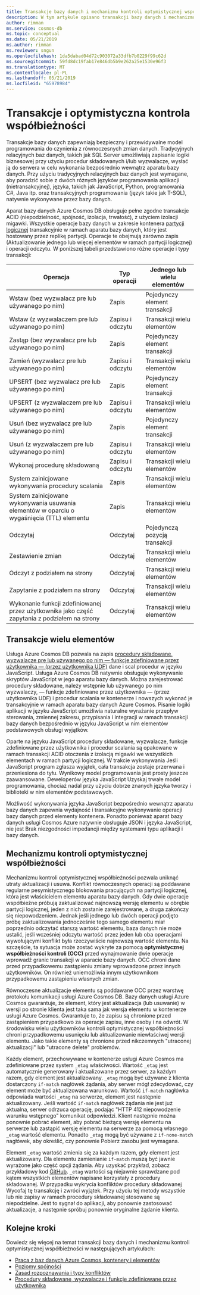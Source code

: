 ```yaml
---
title: Transakcje bazy danych i mechanizmu kontroli optymistycznej współbieżności w usłudze Azure Cosmos DB
description: W tym artykule opisano transakcji bazy danych i mechanizmu kontroli optymistycznej współbieżności w usłudze Azure Cosmos DB
author: rimman
ms.service: cosmos-db
ms.topic: conceptual
ms.date: 05/21/2019
ms.author: rimman
ms.reviewer: sngun
ms.openlocfilehash: 1da5dabad04d72c903072a33dfb7b0229f99c62d
ms.sourcegitcommit: 59fd8dc19fab17e846db5b9e262a25e1530e96f3
ms.translationtype: MT
ms.contentlocale: pl-PL
ms.lasthandoff: 05/21/2019
ms.locfileid: "65978984"
---
```

# <a name="transactions-and-optimistic-concurrency-control"></a>Transakcje i optymistyczna kontrola współbieżności

Transakcje bazy danych zapewniają bezpieczny i przewidywalne model programowania do czynienia z równoczesnych zmian danych. Tradycyjnych relacyjnych baz danych, takich jak SQL Server umożliwiają zapisanie logiki biznesowej przy użyciu procedur składowanych i/lub wyzwalacze, wysłać ją do serwera w celu wykonania bezpośrednio wewnątrz aparatu bazy danych. Przy użyciu tradycyjnych relacyjnych baz danych jest wymagane, aby poradzić sobie z dwóch różnych języków programowania aplikacji (nietransakcyjnej), języka, takich jak JavaScript, Python, programowania C#, Java itp. oraz transakcyjnych programowania (język takie jak T-SQL), natywnie wykonywane przez bazy danych.

Aparat bazy danych Azure Cosmos DB obsługuje pełne zgodne transakcje ACID (niepodzielność, spójność, izolacja, trwałość), z użyciem izolacji migawki. Wszystkie operacje bazy danych w zakresie kontenera [partycji logicznej](partition-data.md) transakcyjnie w ramach aparatu bazy danych, który jest hostowany przez replikę partycji. Operacje te obejmują zarówno zapis (Aktualizowanie jednego lub więcej elementów w ramach partycji logicznej) i operacji odczytu. W poniższej tabeli przedstawiono różne operacje i typy transakcji:

| **Operacja**  | **Typ operacji** | **Jednego lub wielu elementów** |
|---------|---------|---------|
| Wstaw (bez wyzwalacz pre lub używanego po nim) | Zapis | Pojedynczy element transakcji |
| Wstaw (z wyzwalaczem pre lub używanego po nim) | Zapisu i odczytu | Transakcji wielu elementów |
| Zastąp (bez wyzwalacz pre lub używanego po nim) | Zapis | Pojedynczy element transakcji |
| Zamień (wyzwalacz pre lub używanego po nim) | Zapisu i odczytu | Transakcji wielu elementów |
| UPSERT (bez wyzwalacz pre lub używanego po nim) | Zapis | Pojedynczy element transakcji |
| UPSERT (z wyzwalaczem pre lub używanego po nim) | Zapisu i odczytu | Transakcji wielu elementów |
| Usuń (bez wyzwalacz pre lub używanego po nim) | Zapis | Pojedynczy element transakcji |
| Usuń (z wyzwalaczem pre lub używanego po nim) | Zapisu i odczytu | Transakcji wielu elementów |
| Wykonaj procedurę składowaną | Zapisu i odczytu | Transakcji wielu elementów |
| System zainicjowane wykonywania procedury scalania | Zapis | Transakcji wielu elementów |
| System zainicjowane wykonywania usuwania elementów w oparciu o wygaśnięcia (TTL) elementu | Zapis | Transakcji wielu elementów |
| Odczytaj | Odczytaj | Pojedynczą pozycją transakcji |
| Zestawienie zmian | Odczytaj | Transakcji wielu elementów |
| Odczyt z podziałem na strony | Odczytaj | Transakcji wielu elementów |
| Zapytanie z podziałem na strony | Odczytaj | Transakcji wielu elementów |
| Wykonanie funkcji zdefiniowanej przez użytkownika jako część zapytania z podziałem na strony | Odczytaj | Transakcji wielu elementów |

## <a name="multi-item-transactions"></a>Transakcje wielu elementów

Usługa Azure Cosmos DB pozwala na zapis [procedury składowane, wyzwalacze pre lub używanego po nim — funkcje zdefiniowane przez użytkownika — (przez użytkownika UDF)](stored-procedures-triggers-udfs.md) dane i scal procedur w języku JavaScript. Usługa Azure Cosmos DB natywnie obsługuje wykonywanie skryptów JavaScript w jego aparatu bazy danych. Można zarejestrować procedury składowane, należy wstępnie lub używanego po nim wyzwalaczy, — funkcje zdefiniowane przez użytkownika — (przez użytkownika UDF) i procedur scalania w kontenerze i nowszych wykonać je transakcyjnie w ramach aparatu bazy danych Azure Cosmos. Pisanie logiki aplikacji w języku JavaScript umożliwia naturalne wyrażanie przepływ sterowania, zmiennej zakresu, przypisania i integracji w ramach transakcji bazy danych bezpośrednio w języku JavaScript w nim elementów podstawowych obsługi wyjątków.

Oparte na języku JavaScript procedury składowane, wyzwalacze, funkcje zdefiniowane przez użytkownika i procedur scalania są opakowane w ramach transakcji ACID otoczenia z izolacją migawki we wszystkich elementach w ramach partycji logicznej. W trakcie wykonywania Jeśli JavaScript program zgłasza wyjątek, cała transakcja zostaje przerwana i przeniesiona do tyłu. Wynikowy model programowania jest prosty jeszcze zaawansowane. Deweloperów języka JavaScript Uzyskaj trwałe model programowania, chociaż nadal przy użyciu dobrze znanych języka tworzy i biblioteki w nim elementów podstawowych.

Możliwość wykonywania języka JavaScript bezpośrednio wewnątrz aparatu bazy danych zapewnia wydajność i transakcyjne wykonywanie operacji bazy danych przed elementy kontenera. Ponadto ponieważ aparat bazy danych usługi Cosmos Azure natywnie obsługuje JSON i języka JavaScript, nie jest Brak niezgodności impedancji między systemami typu aplikacji i bazy danych.

## <a name="optimistic-concurrency-control"></a>Mechanizmu kontroli optymistycznej współbieżności 

Mechanizmu kontroli optymistycznej współbieżności pozwala uniknąć utraty aktualizacji i usuwa. Konflikt równoczesnych operacji są poddawane regularne pesymistycznego blokowania pracujących na partycji logicznej, która jest właścicielem elementu aparatu bazy danych. Gdy dwie operacje współbieżne próbują zaktualizować najnowszą wersję elementu w obrębie partycji logicznej, jeden z nich zostanie zarejestrowane, a druga zakończy się niepowodzeniem. Jednak jeśli jednego lub dwóch operacji podjęto próbę zaktualizowania jednocześnie tego samego elementu miał poprzednio odczytać starszą wartość elementu, baza danych nie może ustalić, jeśli wcześniej odczytu wartość przez jeden lub oba operacjami wywołującymi konflikt była rzeczywiście najnowszą wartość elementu. Na szczęście, ta sytuacja może zostać wykryte za pomocą **optymistycznej współbieżności kontroli (OCC)** przed wynajmowanie dwie operacje wprowadź granic transakcji w aparacie bazy danych. OCC chroni dane przed przypadkowemu zastąpieniu zmiany wprowadzone przez innych użytkowników. On również uniemożliwia innym użytkownikom przypadkowemu zastąpieniu własnych zmian.

Równoczesne aktualizacje elementu są poddawane OCC przez warstwę protokołu komunikacji usługi Azure Cosmos DB. Bazy danych usługi Azure Cosmos gwarantuje, że element, który jest aktualizacja (lub usuwanie) w wersji po stronie klienta jest taka sama jak wersja elementu w kontenerze usługi Azure Cosmos. Gwarantuje to, że zapisu są chronione przed zastąpieniem przypadkowo za operacje zapisu, inne osoby i na odwrót. W środowisku wielu użytkowników kontroli optymistycznej współbieżności chroni przypadkowemu usunięciu lub aktualizowanie niewłaściwej wersji elementu. Jako takie elementy są chronione przed nikczemnych "utraconej aktualizacji" lub "utracone delete" problemów.

Każdy element, przechowywane w kontenerze usługi Azure Cosmos ma zdefiniowane przez system `_etag` właściwości. Wartość `_etag` jest automatycznie generowany i aktualizowane przez serwer, za każdym razem, gdy element jest aktualizowany. `_etag` mogą być używane z klienta dostarczony `if-match` nagłówek żądania, aby serwer mógł zdecydować, czy element może być aktualizowana warunkowo. Wartość `if-match` nagłówka odpowiada wartości `_etag` na serwerze, element jest następnie aktualizowany. Jeśli wartość `if-match` nagłówek żądania nie jest już aktualna, serwer odrzuca operację, podając "HTTP 412 niepowodzenie warunku wstępnego" komunikat odpowiedzi. Klient następnie można ponownie pobrać element, aby pobrać bieżącą wersję elementu na serwerze lub zastąpić wersję elementu na serwerze za pomocą własnego `_etag` wartość elementu. Ponadto `_etag` mogą być używane z `if-none-match` nagłówek, aby określić, czy ponownie Pobierz zasobu jest wymagana. 

Element `_etag` wartość zmienia się za każdym razem, gdy element jest aktualizowany. Dla elementu zamienianie `if-match` muszą być jawnie wyrażone jako część opcji żądania. Aby uzyskać przykład, zobacz przykładowy kod [GitHub](https://github.com/Azure/azure-documentdb-dotnet/blob/master/samples/code-samples/DocumentManagement/Program.cs#L398-L446). `_etag` wartości są niejawnie sprawdzane pod kątem wszystkich elementów napisane korzystały z procedury składowanej. W przypadku wykrycia konfliktów procedury składowanej Wycofaj tę transakcję i zwróci wyjątek. Przy użyciu tej metody wszystkie lub nie zapisy w ramach procedury składowanej stosowane są niepodzielne. Jest to sygnał do aplikacji, aby ponownie zastosować aktualizacje, a następnie spróbuj ponownie oryginalne żądanie klienta.

## <a name="next-steps"></a>Kolejne kroki

Dowiedz się więcej na temat transakcji bazy danych i mechanizmu kontroli optymistycznej współbieżności w następujących artykułach:

- [Praca z baz danych Azure Cosmos, kontenery i elementów](databases-containers-items.md)
- [Poziomy spójności](consistency-levels.md)
- [Zasad rozpoznawania i typy konfliktów](conflict-resolution-policies.md)
- [Procedury składowane, wyzwalacze i funkcje zdefiniowane przez użytkownika](stored-procedures-triggers-udfs.md)
